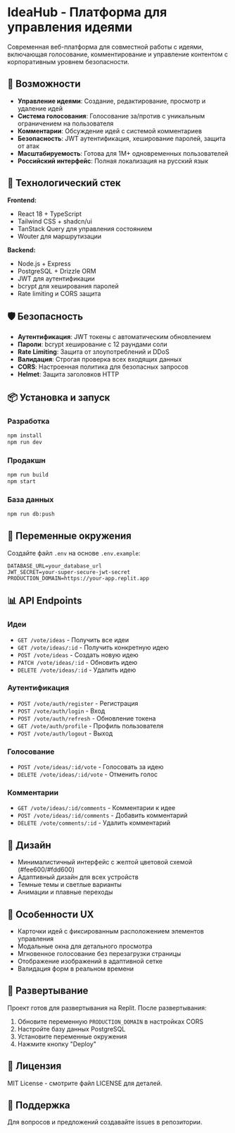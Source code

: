 # IdeaHub - Платформа для управления идеями

Современная веб-платформа для совместной работы с идеями, включающая голосование, комментирование и управление контентом с корпоративным уровнем безопасности.

## 🚀 Возможности

- **Управление идеями**: Создание, редактирование, просмотр и удаление идей
- **Система голосования**: Голосование за/против с уникальным ограничением на пользователя
- **Комментарии**: Обсуждение идей с системой комментариев
- **Безопасность**: JWT аутентификация, хеширование паролей, защита от атак
- **Масштабируемость**: Готова для 1M+ одновременных пользователей
- **Российский интерфейс**: Полная локализация на русский язык

## 🔧 Технологический стек

**Frontend:**
- React 18 + TypeScript
- Tailwind CSS + shadcn/ui
- TanStack Query для управления состоянием
- Wouter для маршрутизации

**Backend:**
- Node.js + Express
- PostgreSQL + Drizzle ORM
- JWT для аутентификации
- bcrypt для хеширования паролей
- Rate limiting и CORS защита

## 🛡️ Безопасность

- **Аутентификация**: JWT токены с автоматическим обновлением
- **Пароли**: bcrypt хеширование с 12 раундами соли
- **Rate Limiting**: Защита от злоупотреблений и DDoS
- **Валидация**: Строгая проверка всех входящих данных
- **CORS**: Настроенная политика для безопасных запросов
- **Helmet**: Защита заголовков HTTP

## 📦 Установка и запуск

### Разработка
```bash
npm install
npm run dev
```

### Продакшн
```bash
npm run build
npm start
```

### База данных
```bash
npm run db:push
```

## 🔐 Переменные окружения

Создайте файл `.env` на основе `.env.example`:

```env
DATABASE_URL=your_database_url
JWT_SECRET=your-super-secure-jwt-secret
PRODUCTION_DOMAIN=https://your-app.replit.app
```

## 📊 API Endpoints

### Идеи
- `GET /vote/ideas` - Получить все идеи
- `GET /vote/ideas/:id` - Получить конкретную идею
- `POST /vote/ideas` - Создать новую идею
- `PATCH /vote/ideas/:id` - Обновить идею
- `DELETE /vote/ideas/:id` - Удалить идею

### Аутентификация
- `POST /vote/auth/register` - Регистрация
- `POST /vote/auth/login` - Вход
- `POST /vote/auth/refresh` - Обновление токена
- `GET /vote/auth/profile` - Профиль пользователя
- `POST /vote/auth/logout` - Выход

### Голосование
- `POST /vote/ideas/:id/vote` - Голосовать за идею
- `DELETE /vote/ideas/:id/vote` - Отменить голос

### Комментарии
- `GET /vote/ideas/:id/comments` - Комментарии к идее
- `POST /vote/ideas/:id/comments` - Добавить комментарий
- `DELETE /vote/comments/:id` - Удалить комментарий

## 🎨 Дизайн

- Минималистичный интерфейс с желтой цветовой схемой (#fee600/#fdd600)
- Адаптивный дизайн для всех устройств
- Темные темы и светлые варианты
- Анимации и плавные переходы

## 📱 Особенности UX

- Карточки идей с фиксированным расположением элементов управления
- Модальные окна для детального просмотра
- Мгновенное голосование без перезагрузки страницы
- Отображение изображений в адаптивной сетке
- Валидация форм в реальном времени

## 🚀 Развертывание

Проект готов для развертывания на Replit. После развертывания:

1. Обновите переменную `PRODUCTION_DOMAIN` в настройках CORS
2. Настройте базу данных PostgreSQL
3. Установите переменные окружения
4. Нажмите кнопку "Deploy"

## 📄 Лицензия

MIT License - смотрите файл LICENSE для деталей.

## 🤝 Поддержка

Для вопросов и предложений создавайте issues в репозитории.